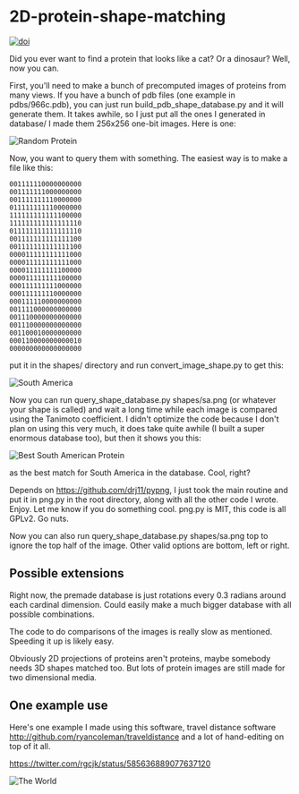 2D-protein-shape-matching
=========================
[![doi](https://zenodo.org/badge/3853/ryancoleman/2D-protein-shape-matching.png)](http://dx.doi.org/10.5281/zenodo.9874)

Did you ever want to find a protein that looks like a cat? Or a dinosaur? Well, now you can.

First, you'll need to make a bunch of precomputed images of proteins from many views. If you have a bunch of pdb files (one example in pdbs/966c.pdb), you can just run build_pdb_shape_database.py and it will generate them. It takes awhile, so I just put all the ones I generated in database/ I made them 256x256 one-bit images. Here is one:

![Random Protein](https://github.com/ryancoleman/2D-protein-shape-matching/blob/master/database/1a8i/1a8i.0.0.0.0.1.0.0.0.png?raw=true)

Now, you want to query them with something. The easiest way is to make a file like this:

```
001111110000000000
001111111000000000
001111111110000000
011111111110000000
111111111111100000
111111111111111110
011111111111111110
001111111111111100
001111111111111100
000011111111111000
000011111111111000
000011111111100000
000011111111100000
000111111111000000
000111111110000000
000111110000000000
001111000000000000
001110000000000000
001110000000000000
001100010000000000
000110000000000010
000000000000000000
```

put it in the shapes/ directory and run convert_image_shape.py to get this:

![South America](https://github.com/ryancoleman/2D-protein-shape-matching/blob/master/shapes/sa.png?raw=true)

Now you can run query_shape_database.py shapes/sa.png (or whatever your shape is called) and wait a long time while each image is compared using the Tanimoto coefficient. I didn't optimize the code because I don't plan on using this very much, it does take quite awhile (I built a super enormous database too), but then it shows you this:

![Best South American Protein](https://github.com/ryancoleman/2D-protein-shape-matching/blob/master/database/2ewb/2ewb.0.0.0.0.1.0.3.3.png?raw=true)

as the best match for South America in the database. Cool, right?

Depends on https://github.com/drj11/pypng, I just took the main routine and put it in png.py in the root directory, along with all the other code I wrote. Enjoy. Let me know if you do something cool. png.py is MIT, this code is all GPLv2. Go nuts.

Now you can also run query_shape_database.py shapes/sa.png top  to ignore the top half of the image. Other valid options are bottom, left or right.

Possible extensions
-------------------

Right now, the premade database is just rotations every 0.3 radians around each cardinal dimension. Could easily make a much bigger database with all possible combinations.

The code to do comparisons of the images is really slow as mentioned. Speeding it up is likely easy.

Obviously 2D projections of proteins aren't proteins, maybe somebody needs 3D shapes matched too. But lots of protein images are still made for two dimensional media.

One example use
---------------

Here's one example I made using this software, travel distance software http://github.com/ryancoleman/traveldistance and a lot of hand-editing on top of it all.

https://twitter.com/rgcjk/status/585636889077637120

![The World](https://pbs.twimg.com/media/CCCZpUHWEAENUDH.png)
